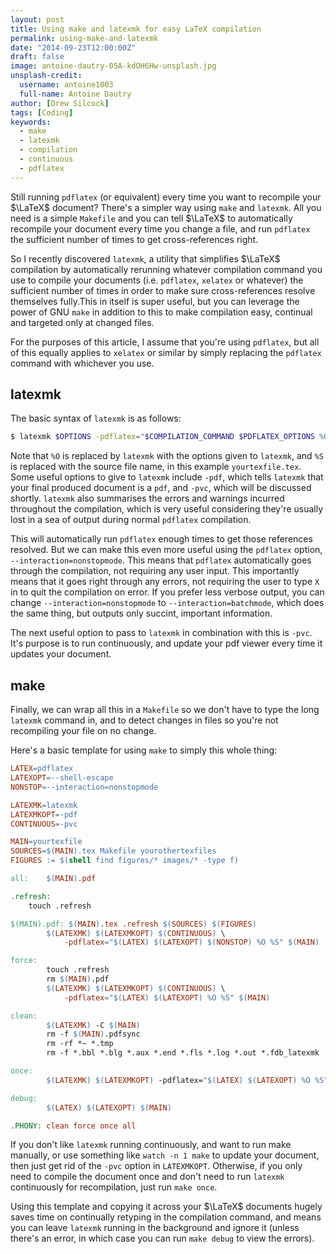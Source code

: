```yaml
---
layout: post
title: Using make and latexmk for easy LaTeX compilation
permalink: using-make-and-latexmk
date: "2014-09-23T12:00:00Z"
draft: false
image: antoine-dautry-05A-kdOH6Hw-unsplash.jpg
unsplash-credit:
  username: antoine1003
  full-name: Antoine Dautry
author: [Drew Silcock]
tags: [Coding]
keywords:
  - make
  - latexmk
  - compilation
  - continuous
  - pdflatex
---
```


Still running `pdflatex` (or equivalent) every time you want to recompile your $\LaTeX$ document? There's a simpler way using `make` and `latexmk`. All you need is a simple `Makefile` and you can tell $\LaTeX$ to automatically recompile your document every time you change a file, and run `pdflatex` the sufficient number of times to get cross-references right.

<!--more-->

So I recently discovered `latexmk`, a utility that simplifies $\LaTeX$ compilation by automatically rerunning whatever compilation command you use to compile your documents (i.e. `pdflatex`, `xelatex` or whatever) the sufficient number of times in order to make sure cross-references resolve themselves fully.This in itself is super useful, but you can leverage the power of GNU `make` in addition to this to make compilation easy, continual and targeted only at changed files.

For the purposes of this article, I assume that you're using `pdflatex`, but all of this equally applies to `xelatex` or similar by simply replacing the `pdflatex` command with whichever you use.

## latexmk

The basic syntax of `latexmk` is as follows:

```bash
$ latexmk $OPTIONS -pdflatex="$COMPILATION_COMMAND $PDFLATEX_OPTIONS %O %S" yourtexfile.tex
```

Note that `%O` is replaced by `latexmk` with the options given to `latexmk`, and `%S` is replaced with the source file name, in this example `yourtexfile.tex`. Some useful options to give to `latexmk` include `-pdf`, which tells `latexmk` that your final produced document is a `pdf`, and `-pvc`, which will be discussed shortly. `latexmk` also summarises the errors and warnings incurred throughout the compilation, which is very useful considering they're usually lost in a sea of output during normal `pdflatex` compilation.

This will automatically run `pdflatex` enough times to get those references resolved. But we can make this even more useful using the `pdflatex` option, `--interaction=nonstopmode`. This means that `pdflatex` automatically goes through the compilation, not requiring any user input. This importantly means that it goes right through any errors, not requiring the user to type `X` in to quit the compilation on error. If you prefer less verbose output, you can change `--interaction=nonstopmode` to `--interaction=batchmode`, which does the same thing, but outputs only succint, important information.

The next useful option to pass to `latexmk` in combination with this is `-pvc`. It's purpose is to run continuously, and update your pdf viewer every time it updates your document.

## make

Finally, we can wrap all this in a `Makefile` so we don't have to type the long `latexmk` command in, and to detect changes in files so you're not recompiling your file on no change.

Here's a basic template for using `make` to simply this whole thing:

```makefile
LATEX=pdflatex
LATEXOPT=--shell-escape
NONSTOP=--interaction=nonstopmode

LATEXMK=latexmk
LATEXMKOPT=-pdf
CONTINUOUS=-pvc

MAIN=yourtexfile
SOURCES=$(MAIN).tex Makefile yourothertexfiles
FIGURES := $(shell find figures/* images/* -type f)

all:    $(MAIN).pdf

.refresh:
    touch .refresh

$(MAIN).pdf: $(MAIN).tex .refresh $(SOURCES) $(FIGURES)
        $(LATEXMK) $(LATEXMKOPT) $(CONTINUOUS) \
            -pdflatex="$(LATEX) $(LATEXOPT) $(NONSTOP) %O %S" $(MAIN)

force:
        touch .refresh
        rm $(MAIN).pdf
        $(LATEXMK) $(LATEXMKOPT) $(CONTINUOUS) \
            -pdflatex="$(LATEX) $(LATEXOPT) %O %S" $(MAIN)

clean:
        $(LATEXMK) -C $(MAIN)
        rm -f $(MAIN).pdfsync
        rm -rf *~ *.tmp
        rm -f *.bbl *.blg *.aux *.end *.fls *.log *.out *.fdb_latexmk

once:
        $(LATEXMK) $(LATEXMKOPT) -pdflatex="$(LATEX) $(LATEXOPT) %O %S" $(MAIN)

debug:
        $(LATEX) $(LATEXOPT) $(MAIN)

.PHONY: clean force once all
```

If you don't like `latexmk` running continuously, and want to run make manually, or use something like `watch -n 1 make` to update your document, then just get rid of the `-pvc` option in `LATEXMKOPT`. Otherwise, if you only need to compile the document once and don't need to run `latexmk` continuously for recompilation, just run `make once`.

Using this template and copying it across your $\LaTeX$ documents hugely saves time on continually retyping in the compilation command, and means you can leave `latexmk` running in the background and ignore it (unless there's an error, in which case you can run `make debug` to view the errors).
